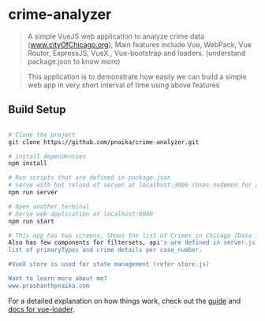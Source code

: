 # crime-analyzer

> A simple VueJS web application to analyze crime data (www.cityOfChicago.org),
> Main features include Vue, WebPack, Vue Router, ExpressJS, VueX , Vue-bootstrap and loaders. (understand package.json to know more)

>This application is to demonstrate how easily we can build a simple web app in very short interval of time using above 
>features

## Build Setup

``` bash

# Clone the project
git clone https://github.com/pnaika/crime-analyzer.git

# install dependencies
npm install

# Run scripts that are defined in package.json
# serve with hot reload of server at localhost:3000 (Uses nodemon for auto reload of a server)
npm run server

# Open another terminal
# Serve web application at localhost:8080
npm run start

# This app has two screens, Shows the list of Crimes in Chicago (Data is captured from cityOfChicago.org).
Also has few components for filtersets, api's are defined in server.js to get list of crimes, list of crime per primaryType,
list of primaryTypes and crime details per case_number.

#VueX store is used for state management (refer store.js)

Want to learn more about me?
www.prashanthpnaika.com

```

For a detailed explanation on how things work, check out the [guide](http://vuejs-templates.github.io/webpack/) and [docs for vue-loader](http://vuejs.github.io/vue-loader).
